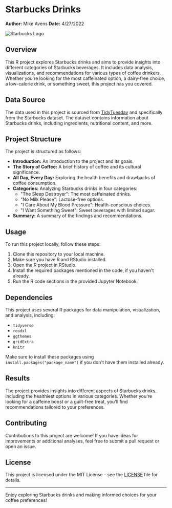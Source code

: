 # Starbucks Drinks

**Author:** Mike Avens
**Date:** 4/27/2022

![Starbucks Logo](https://1000logos.net/wp-content/uploads/2023/04/Starbucks-logo.png)

## Overview

This R project explores Starbucks drinks and aims to provide insights into different categories of Starbucks beverages. It includes data analysis, visualizations, and recommendations for various types of coffee drinkers. Whether you're looking for the most caffeinated option, a dairy-free choice, a low-calorie drink, or something sweet, this project has you covered.

## Data Source

The data used in this project is sourced from [TidyTuesday](https://github.com/rfordatascience/tidytuesday) and specifically from the Starbucks dataset. The dataset contains information about Starbucks drinks, including ingredients, nutritional content, and more.

## Project Structure

The project is structured as follows:

- **Introduction:** An introduction to the project and its goals.
- **The Story of Coffee:** A brief history of coffee and its cultural significance.
- **All Day, Every Day:** Exploring the health benefits and drawbacks of coffee consumption.
- **Categories:** Analyzing Starbucks drinks in four categories:
  - "The Sleep Destroyer": The most caffeinated drinks.
  - "No Milk Please": Lactose-free options.
  - "I Care About My Blood Pressure": Health-conscious choices.
  - "I Want Something Sweet": Sweet beverages with limited sugar.
- **Summary:** A summary of the findings and recommendations.

## Usage

To run this project locally, follow these steps:

1. Clone this repository to your local machine.
2. Make sure you have R and RStudio installed.
3. Open the R project in RStudio.
4. Install the required packages mentioned in the code, if you haven't already.
5. Run the R code sections in the provided Jupyter Notebook.

## Dependencies

This project uses several R packages for data manipulation, visualization, and analysis, including:

- `tidyverse`
- `readxl`
- `ggthemes`
- `gridExtra`
- `knitr`

Make sure to install these packages using `install.packages("package_name")` if you don't have them installed already.

## Results

The project provides insights into different aspects of Starbucks drinks, including the healthiest options in various categories. Whether you're looking for a caffeine boost or a guilt-free treat, you'll find recommendations tailored to your preferences.

## Contributing

Contributions to this project are welcome! If you have ideas for improvements or additional analyses, feel free to submit a pull request or open an issue.

## License

This project is licensed under the MIT License - see the [LICENSE](LICENSE) file for details.

---

Enjoy exploring Starbucks drinks and making informed choices for your coffee preferences!
